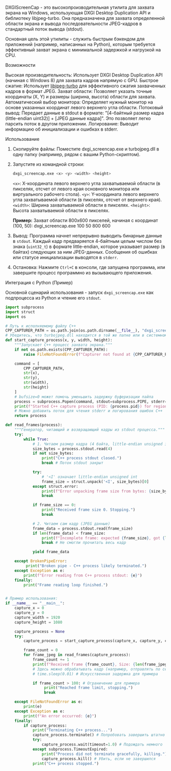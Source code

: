DXGIScreenCap - это высокопроизводительная утилита для захвата экрана на Windows, использующая DXGI Desktop Duplication API и библиотеку libjpeg-turbo. Она предназначена для захвата определенной области экрана и вывода последовательности JPEG-кадров в стандартный поток вывода (stdout).

Основная цель этой утилиты - служить быстрым бэкендом для приложений (например, написанных на Python), которым требуется эффективный захват экрана с минимальной задержкой и нагрузкой на CPU.

Возможности

   Высокая производительность: Использует DXGI Desktop Duplication API (начиная с Windows 8) для захвата кадров напрямую с GPU.
   Быстрое сжатие: Использует [libjpeg-turbo](https://libjpeg-turbo.org/) для эффективного сжатия захваченных кадров в формат JPEG.
   Захват области: Позволяет указать точные координаты (X, Y) и размеры (ширина, высота) области для захвата.
   Автоматический выбор монитора: Определяет нужный монитор на основе указанных координат левого верхнего угла области.
   Потоковый вывод: Передает данные в stdout в формате: "[4-байтный размер кадра (little-endian uint32)] + [JPEG данные кадра]". Это позволяет легко парсить поток в другом приложении.
   Логирование: Выводит информацию об инициализации и ошибках в stderr.

Использование

1.  Скопируйте файлы: Поместите dxgi_screencap.exe и turbojpeg.dll в одну папку (например, рядом с вашим Python-скриптом).
2.  Запустите из командной строки:
    ```bash
    dxgi_screencap.exe <x> <y> <width> <height>
    ```
       `<x>`: X-координата левого верхнего угла захватываемой области (в пикселях, отсчет от левого края основного монитора или виртуального рабочего стола).
       `<y>`: Y-координата левого верхнего угла захватываемой области (в пикселях, отсчет от верхнего края).
       `<width>`: Ширина захватываемой области в пикселях.
       `<height>`: Высота захватываемой области в пикселях.

    **Пример:** Захват области 800x600 пикселей, начиная с координат (100, 50):
    dxgi_screencap.exe 100 50 800 600
3.  Вывод:
       Программа начнет непрерывно выводить бинарные данные в `stdout`.
       Каждый кадр предваряется 4-байтным целым числом без знака (`uint32_t`) в формате little-endian, которое указывает размер (в байтах) следующих за ним JPEG-данных.
       Сообщения об ошибках или статусе инициализации выводятся в `stderr`.
4.  Остановка: Нажмите `Ctrl+C` в консоли, где запущена программа, или завершите процесс программно из вызывающего приложения.

Интеграция с Python (Пример)

Основной сценарий использования - запуск `dxgi_screencap.exe` как подпроцесса из Python и чтение его `stdout`.

```python
import subprocess
import struct
import os

# Путь к исполняемому файлу C++
CPP_CAPTURER_PATH = os.path.join(os.path.dirname(__file__), "dxgi_screencap.exe")
# Убедитесь, что turbojpeg.dll находится в той же папке или в системном PATH
def start_capture_process(x, y, width, height):
    """Запускает C++ процесс захвата экрана."""
    if not os.path.exists(CPP_CAPTURER_PATH):
        raise FileNotFoundError(f"Capturer not found at {CPP_CAPTURER_PATH}")

    command = [
        CPP_CAPTURER_PATH,
        str(x),
        str(y),
        str(width),
        str(height)
    ]
    # bufsize=0 может помочь уменьшить задержку буферизации пайпа
    process = subprocess.Popen(command, stdout=subprocess.PIPE, stderr=subprocess.PIPE, bufsize=0)
    print(f"Started C++ capture process (PID: {process.pid}) for region ({x},{y} {width}x{height})")
    # Можно добавить поток для чтения stderr и логирования ошибок C++
    return process

def read_frames(process):
    """Генератор, читающий и возвращающий кадры из stdout процесса."""
    try:
        while True:
            # 1. Читаем размер кадра (4 байта, little-endian unsigned int)
            size_bytes = process.stdout.read(4)
            if not size_bytes:
                print("C++ process stdout closed.")
                break # Поток stdout закрыт

            try:
                # '<I' означает little-endian unsigned int
                frame_size = struct.unpack('<I', size_bytes)[0]
            except struct.error:
                print(f"Error unpacking frame size from bytes: {size_bytes!r}")
                break

            if frame_size == 0:
                print("Received frame size 0. Stopping.")
                break

            # 2. Читаем сам кадр (JPEG данные)
            frame_data = process.stdout.read(frame_size)
            if len(frame_data) < frame_size:
                print(f"Incomplete frame: expected {frame_size}, got {len(frame_data)}. Stopping.")
                break # Не смогли прочитать весь кадр

            yield frame_data

    except BrokenPipeError:
         print("Broken pipe - C++ process likely terminated.")
    except Exception as e:
        print(f"Error reading from C++ process stdout: {e}")
    finally:
        print("Frame reading loop finished.")


# Пример использования:
if __name__ == "__main__":
    capture_x = 0
    capture_y = 0
    capture_width = 1920
    capture_height = 1080

    capture_process = None
    try:
        capture_process = start_capture_process(capture_x, capture_y, capture_width, capture_height)

        frame_count = 0
        for frame_jpeg in read_frames(capture_process):
            frame_count += 1
            print(f"Received frame {frame_count}, Size: {len(frame_jpeg)} bytes")
            # Здесь можно обрабатывать кадр (например, отправлять по сети в MJPEG)
            # time.sleep(0.01) # Искусственная задержка для примера

            if frame_count > 100: # Ограничение для примера
                 print("Reached frame limit, stopping.")
                 break

    except FileNotFoundError as e:
        print(e)
    except Exception as e:
        print(f"An error occurred: {e}")
    finally:
        if capture_process:
            print("Terminating C++ process...")
            capture_process.terminate() # Попробовать завершить штатно
            try:
                capture_process.wait(timeout=1.0) # Подождать немного
            except subprocess.TimeoutExpired:
                print("Process did not terminate gracefully, killing.")
                capture_process.kill() # Убить, если не завершился
            print("C++ process stopped.")
```
